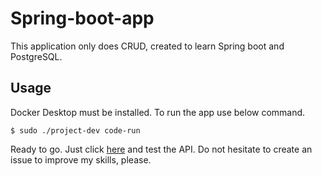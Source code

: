 # Spring-boot-app

This application only does CRUD, created to learn Spring boot and PostgreSQL.

## Usage
Docker Desktop must be installed. To run the app use below command.

```
$ sudo ./project-dev code-run
```

Ready to go. Just click [here](http://localhost:8080/swagger-ui/index.html) and test the API. Do not hesitate to create an issue to improve my skills, please.
